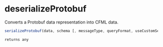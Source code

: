# deserializeProtobuf

Converts a Protobuf data representation into CFML data.

```javascript
serializeProtobuf(data, schema [, messageType, queryFormat, useCustomSerialization, protoPath])
```

```javascript
returns any
```
